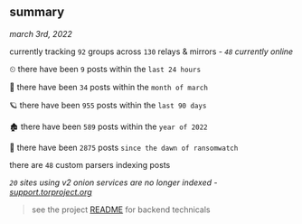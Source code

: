 
## summary
_march 3rd, 2022_

currently tracking `92` groups across `130` relays & mirrors - _`48` currently online_

⏲ there have been `9` posts within the `last 24 hours`

🦈 there have been `34` posts within the `month of march`

🪐 there have been `955` posts within the `last 90 days`

🏚 there have been `589` posts within the `year of 2022`

🦕 there have been `2875` posts `since the dawn of ransomwatch`

there are `48` custom parsers indexing posts

_`20` sites using v2 onion services are no longer indexed - [support.torproject.org](https://support.torproject.org/onionservices/v2-deprecation/)_

> see the project [README](https://github.com/thetanz/ransomwatch#ransomwatch--) for backend technicals
